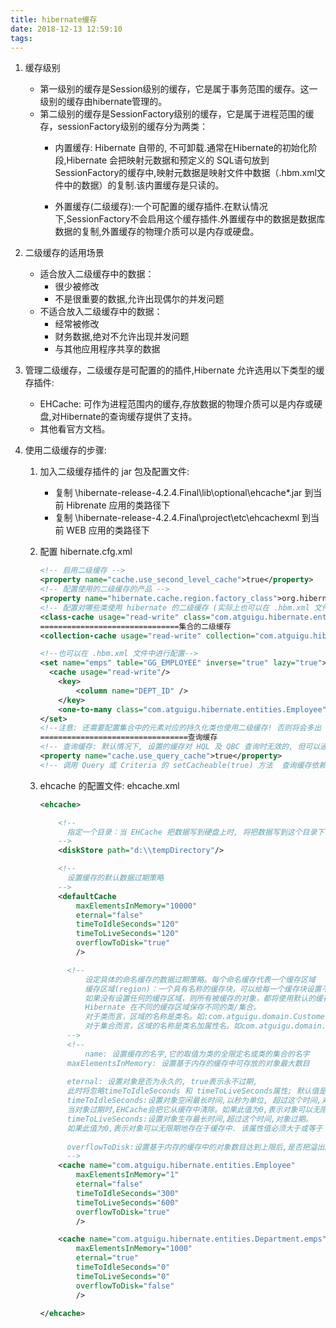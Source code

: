 ```yaml
---
title: hibernate缓存
date: 2018-12-13 12:59:10
tags:
---
```


1. 缓存级别

   * 第一级别的缓存是Session级别的缓存，它是属于事务范围的缓存。这一级别的缓存由hibernate管理的。
   * 第二级别的缓存是SessionFactory级别的缓存，它是属于进程范围的缓存，sessionFactory级别的缓存分为两类：
     * 内置缓存: Hibernate 自带的, 不可卸载.通常在Hibernate的初始化阶段,Hibernate 会把映射元数据和预定义的 SQL语句放到SessionFactory的缓存中,映射元数据是映射文件中数据（.hbm.xml文件中的数据）的复制.该内置缓存是只读的。
     
     * 外置缓存(二级缓存):一个可配置的缓存插件.在默认情况下,SessionFactory不会启用这个缓存插件.外置缓存中的数据是数据库数据的复制,外置缓存的物理介质可以是内存或硬盘。
     
       <!--more-->

2. 二级缓存的适用场景

   * 适合放入二级缓存中的数据：
     * 很少被修改
     * 不是很重要的数据,允许出现偶尔的并发问题
   * 不适合放入二级缓存中的数据：
     * 经常被修改
     * 财务数据,绝对不允许出现并发问题
     * 与其他应用程序共享的数据

3. 管理二级缓存，二级缓存是可配置的的插件,Hibernate 允许选用以下类型的缓存插件:

   * EHCache: 可作为进程范围内的缓存,存放数据的物理介质可以是内存或硬盘,对Hibernate的查询缓存提供了支持。
   * 其他看官方文档。

4. 使用二级缓存的步骤:

   1. 加入二级缓存插件的 jar 包及配置文件:

      * 复制 \hibernate-release-4.2.4.Final\lib\optional\ehcache\*.jar 到当前 Hibrenate 应用的类路径下
      * 复制 \hibernate-release-4.2.4.Final\project\etc\ehcachexml 到当前 WEB 应用的类路径下

   2. 配置 hibernate.cfg.xml

      ```xml
      <!-- 启用二级缓存 -->
      <property name="cache.use_second_level_cache">true</property>
      <!-- 配置使用的二级缓存的产品 -->
      <property name="hibernate.cache.region.factory_class">org.hibernate.cache.ehcache.EhCacheRegionFactory</property>
      <!-- 配置对哪些类使用 hibernate 的二级缓存 (实际上也可以在 .hbm.xml 文件中配置对哪些类使用二级缓存, 及二级缓存的策略是什么)-->
      <class-cache usage="read-write" class="com.atguigu.hibernate.entities.Employee"/>
      ===============================集合的二级缓存
      <collection-cache usage="read-write" collection="com.atguigu.hibernate.entities.Department.emps"/>
      
      <!--也可以在 .hbm.xml 文件中进行配置-->
      <set name="emps" table="GG_EMPLOYEE" inverse="true" lazy="true">
      	<cache usage="read-write"/>
          <key>
              <column name="DEPT_ID" />
          </key>
          <one-to-many class="com.atguigu.hibernate.entities.Employee" />
      </set>
      <!--注意: 还需要配置集合中的元素对应的持久化类也使用二级缓存! 否则将会多出 n 条 SQL 语句. -->
      =================================查询缓存
      <!-- 查询缓存: 默认情况下, 设置的缓存对 HQL 及 QBC 查询时无效的, 但可以通过以下方式使其是有效的  -->
      <property name="cache.use_query_cache">true</property>
      <!-- 调用 Query 或 Criteria 的 setCacheable(true) 方法  查询缓存依赖于二级缓存 -->
      ```

   3. ehcache 的配置文件: ehcache.xml

      ```xml
      <ehcache>
      
          <!--  
          	指定一个目录：当 EHCache 把数据写到硬盘上时, 将把数据写到这个目录下.
          -->     
          <diskStore path="d:\\tempDirectory"/>
      
          <!--  
          	设置缓存的默认数据过期策略 
          -->    
          <defaultCache
              maxElementsInMemory="10000"
              eternal="false"
              timeToIdleSeconds="120"
              timeToLiveSeconds="120"
              overflowToDisk="true"
              />
      
         	<!--  
         		设定具体的命名缓存的数据过期策略。每个命名缓存代表一个缓存区域
         		缓存区域(region)：一个具有名称的缓存块，可以给每一个缓存块设置不同的缓存策略。
         		如果没有设置任何的缓存区域，则所有被缓存的对象，都将使用默认的缓存策略。即：<defaultCache.../>
         		Hibernate 在不同的缓存区域保存不同的类/集合。
      			对于类而言，区域的名称是类名。如:com.atguigu.domain.Customer
      			对于集合而言，区域的名称是类名加属性名。如com.atguigu.domain.Customer.orders
         	-->
         	<!--  
         		name: 设置缓存的名字,它的取值为类的全限定名或类的集合的名字 
      		maxElementsInMemory: 设置基于内存的缓存中可存放的对象最大数目 
      		
      		eternal: 设置对象是否为永久的, true表示永不过期,
      		此时将忽略timeToIdleSeconds 和 timeToLiveSeconds属性; 默认值是false 
      		timeToIdleSeconds:设置对象空闲最长时间,以秒为单位, 超过这个时间,对象过期。
      		当对象过期时,EHCache会把它从缓存中清除。如果此值为0,表示对象可以无限期地处于空闲状态。 
      		timeToLiveSeconds:设置对象生存最长时间,超过这个时间,对象过期。
      		如果此值为0,表示对象可以无限期地存在于缓存中. 该属性值必须大于或等于 timeToIdleSeconds 属性值 
      		
      		overflowToDisk:设置基于内存的缓存中的对象数目达到上限后,是否把溢出的对象写到基于硬盘的缓存中 
         	-->
          <cache name="com.atguigu.hibernate.entities.Employee"
              maxElementsInMemory="1"
              eternal="false"
              timeToIdleSeconds="300"
              timeToLiveSeconds="600"
              overflowToDisk="true"
              />
      
          <cache name="com.atguigu.hibernate.entities.Department.emps"
              maxElementsInMemory="1000"
              eternal="true"
              timeToIdleSeconds="0"
              timeToLiveSeconds="0"
              overflowToDisk="false"
              />
      
      </ehcache>
      ```

